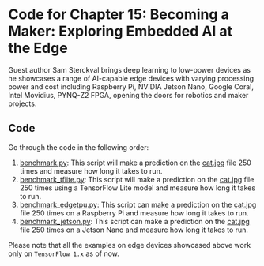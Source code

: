 # Code for Chapter 15: Becoming a Maker: Exploring Embedded AI at the Edge

Guest author Sam Sterckval brings deep learning to low-power devices as he showcases a range of AI-capable edge devices with varying processing power and cost including Raspberry Pi, NVIDIA Jetson Nano, Google Coral, Intel Movidius, PYNQ-Z2 FPGA, opening the doors for robotics and maker projects.

## Code

Go through the code in the following order:

1. [benchmark.py](https://github.com/practicaldl/Practical-Deep-Learning-Book/blob/master/code/chapter-15/benchmark.py): This script will make a prediction on the [cat.jpg](https://github.com/PracticalDL/Practical-Deep-Learning-Book/blob/master/code/chapter-15/images/cat.jpg) file 250 times and measure how long it takes to run.
2. [benchmark_tflite.py](https://github.com/practicaldl/Practical-Deep-Learning-Book/blob/master/code/chapter-15/benchmark_tflite.py): This script will make a prediction on the [cat.jpg](https://github.com/PracticalDL/Practical-Deep-Learning-Book/blob/master/code/chapter-15/images/cat.jpg) file 250 times using a TensorFlow Lite model and measure how long it takes to run.
3. [benchmark_edgetpu.py](https://github.com/practicaldl/Practical-Deep-Learning-Book/blob/master/code/chapter-15/benchmark_edgetpu.py): This script can make a prediction on the [cat.jpg](https://github.com/PracticalDL/Practical-Deep-Learning-Book/blob/master/code/chapter-15/images/cat.jpg) file 250 times on a Raspberry Pi and measure how long it takes to run.
4. [benchmark_jetson.py](https://github.com/practicaldl/Practical-Deep-Learning-Book/blob/master/code/chapter-15/benchmark_jetson.py): This script can make a prediction on the [cat.jpg](https://github.com/PracticalDL/Practical-Deep-Learning-Book/blob/master/code/chapter-15/images/cat.jpg) file 250 times on a Jetson Nano and measure how long it takes to run.

Please note that all the examples on edge devices showcased above work only on `TensorFlow 1.x` as of now.
